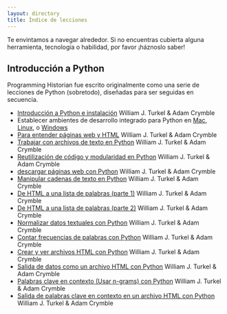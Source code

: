 ```yaml
---
layout: directory
title: Índice de lecciones
---
```


Te envintamos a navegar alrededor. Si no encuentras cubierta alguna herramienta, tecnología o habilidad, por favor ¡háznoslo saber!

<!--Translations of titles of non-Python-introduction lessons removed February 24; see previous commit to get those translations-->

Introducción a Python
----------------------

Programming Historian fue escrito originalmente como una serie de lecciones de Python (sobretodo), diseñadas para ser seguidas en secuencia.

-   [Introducción a Python e instalación](../lessons/introduction-and-installation) <span class="toc-author"> William J. Turkel & Adam Crymble</span>
-   Establecer ambientes de desarrollo integrado para Python en [Mac](../lessons/mac-installation), [Linux](../lessons/linux-installation), o [Windows](../lessons/windows-installation)
-   [Para entender páginas web y HTML](../lessons/viewing-html-files) <span class="toc-author"> William J. Turkel & Adam Crymble</span>
-   [Trabajar con archivos de texto en Python](../lessons/working-with-text-files) <span class="toc-author"> William J. Turkel & Adam Crymble</span>
-   [Reutilización de código y modularidad en Python](../lessons/code-reuse-and-modularity) <span class="toc-author">William J. Turkel & Adam Crymble</span>
-   [descargar páginas web con Python](../lessons/working-with-web-pages) <span class="toc-author"> William J. Turkel & Adam Crymble</span>
-   [Manipular cadenas de texto en Python](../lessons/manipulating-strings-in-python) <span class="toc-author"> William J. Turkel & Adam Crymble</span>
-   [De HTML a una lista de palabras (parte 1)](../lessons/from-html-to-list-of-words-1) <span class="toc-author"> William J. Turkel & Adam Crymble</span>
-   [De HTML a una lista de palabras (parte 2)](../lessons/from-html-to-list-of-words-2) <span class="toc-author"> William J. Turkel & Adam Crymble</span>
-   [Normalizar datos textuales con Python](../lessons/normalizing-data) <span class="toc-author"> William J. Turkel & Adam Crymble</span>
-   [Contar frecuencias de palabras con Python](../lessons/counting-frequencies) <span class="toc-author"> William J.  Turkel & Adam Crymble</span>
-   [Crear y ver archivos HTML con Python](../lessons/creating-and-viewing-html-files-with-python) <span class="toc-author"> William J. Turkel & Adam Crymble</span>
-   [Salida de datos como un archivo HTML con Python](../lessons/output-data-as-html-file) <span class="toc-author"> William J. Turkel & Adam Crymble</span>
-   [Palabras clave en contexto (Usar n-grams) con Python](../lessons/keywords-in-context-using-n-grams) <span class="toc-author"> William J. Turkel & Adam Crymble</span>
-   [Salida de palabras clave en contexto en un archivo HTML con Python](../lessons/output-keywords-in-context-in-html-file) <span class="toc-author"> William J. Turkel & Adam Crymble</span>
